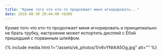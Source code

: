 ```yaml
---
title: "Кроме того что кто-то продолжает меня игнорировать..."
date: 2016-08-30 20:44:00 +0300
---
```


Кроме того что кто-то продолжает меня игнорировать и принципиально не брать трубку, настроение может испортить дисплей с Ебэй пришедший с порванным шлейфом.

{% include media.html f="/assets/vk_photos/1/v6vYNtAA5Og.jpg" alt="" %}
